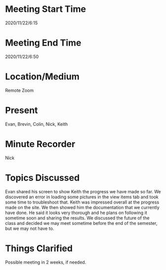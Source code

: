 # Meeting Start Time
2020/11/22/6:15
# Meeting End Time
2020/11/22/6:50
# Location/Medium
Remote Zoom

# Present
Evan, Brevin, Colin, Nick, Keith
# Minute Recorder
Nick
# Topics Discussed
Evan shared his screen to show Keith the progress we have made so far. We discovered an error in loading some pictures in the view items tab and took some time to troubleshoot that. Keith was impressed overall at the progress made on the site. We then showed him the documentation that we currently have done. He said it looks very thorough and he plans on following it sometime soon and sharing the results. We discussed the future of the class and decided we may meet sometime before the end of the semester, but we may not have to. 
# Things Clarified
Possible meeting in 2 weeks, if needed.